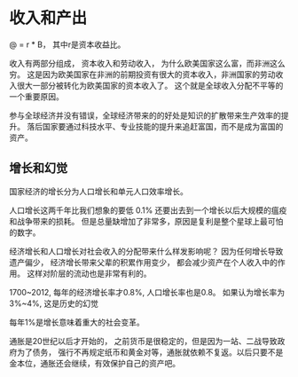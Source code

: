# 收入和产出
@ = r * B，
其中r是资本收益比。

收入有两部分组成， 资本收入和劳动收入， 为什么欧美国家这么富，而非洲这么穷。 这是因为欧美国家在非洲的前期投资有很大的资本收入，非洲国家的劳动收入很大一部分被转化为欧美国家的资本收入了。 这个就是全球收入分配不平等的一个重要原因。

参与全球经济并没有错误，全球经济带来的的好处是知识的扩散带来生产效率的提升。 落后国家要通过科技水平、专业技能的提升来追赶富国，而不是成为富国的资产。

## 增长和幻觉

国家经济的增长分为人口增长和单元人口效率增长。

人口增长这两千年比我们想象的要低 0.1% 还要出去到一个增长以后大规模的瘟疫和战争带来的损耗。 但是总量缺增加了非常多，原因是复利是整个星球上最可怕的数字。

经济增长和人口增长对社会收入的分配带来什么样发影响呢？ 因为任何增长导致遗产偏少， 经济增长带来父辈的积累作用变少， 都会减少资产在个人收入中的作用。 这样对阶层的流动也是非常有利的。

1700~2012, 每年的经济增长率才0.8%, 人口增长率也是0.8。 如果认为增长率为3%~4%, 这是历史的幻觉

每年1%是增长意味着重大的社会变革。

通胀是20世纪以后才开始的， 之前货币是很稳定的，但是因为一站、二战导致政府为了债务， 强行不再规定纸币和黄金对等，通胀就依赖不复返。以后只要不是金本位，通胀还会继续，有效保护自己的资产吧。
